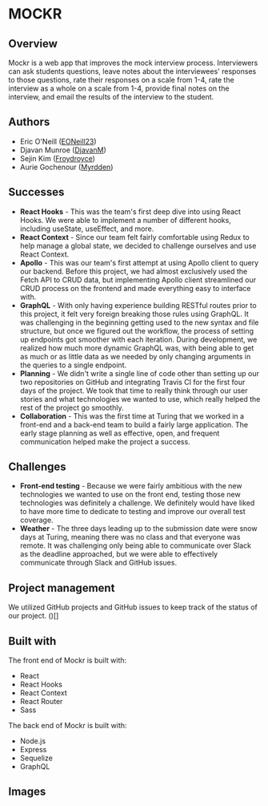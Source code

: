 # MOCKR

## Overview
Mockr is a web app that improves the mock interview process. Interviewers can ask students questions, leave notes about the interviewees' responses to those questions, rate their responses on a scale from 1-4, rate the interview as a whole on a scale from 1-4, provide final notes on the interview, and email the results of the interview to the student.

## Authors
* Eric O'Neill ([EONeill23](https://github.com/eoneill23))
* Djavan Munroe ([DjavanM](https://github.com/DjavanM))
* Sejin Kim ([Froydroyce](https://github.com/FroydRoyce))
* Aurie Gochenour ([Myrdden](https://github.com/Myrdden))

## Successes
* **React Hooks** - This was the team's first deep dive into using React Hooks. We were able to implement a number of different hooks, including useState, useEffect, and more.
* **React Context** - Since our team felt fairly comfortable using Redux to help manage a global state, we decided to challenge ourselves and use React Context.
* **Apollo** - This was our team's first attempt at using Apollo client to query our backend. Before this project, we had almost exclusively used the Fetch API to CRUD data, but implementing Apollo client streamlined our CRUD process on the frontend and made everything easy to interface with.
* **GraphQL** - With only having experience building RESTful routes prior to this project, it felt very foreign breaking those rules using GraphQL. It was challenging in the beginning getting used to the new syntax and file structure, but once we figured out the workflow, the process of setting up endpoints got smoother with each iteration. During development, we realized how much more dynamic GraphQL was, with being able to get as much or as little data as we needed by only changing arguments in the queries to a single endpoint. 
* **Planning** - We didn't write a single line of code other than setting up our two repositories on GitHub and integrating Travis CI for the first four days of the project. We took that time to really think through our user stories and what technologies we wanted to use, which really helped the rest of the project go smoothly.
* **Collaboration** - This was the first time at Turing that we worked in a front-end and a back-end team to build a fairly large application. The early stage planning as well as effective, open, and frequent communication helped make the project a success.

## Challenges
* **Front-end testing** - Because we were fairly ambitious with the new technologies we wanted to use on the front end, testing those new technologies was definitely a challenge. We definitely would have liked to have more time to dedicate to testing and improve our overall test coverage.
* **Weather** - The three days leading up to the submission date were snow days at Turing, meaning there was no class and that everyone was remote. It was challenging only being able to communicate over Slack as the deadline approached, but we were able to effectively communicate through Slack and GitHub issues.

## Project management
We utilized GitHub projects and GitHub issues to keep track of the status of our project.
()[]

## Built with
The front end of Mockr is built with:
* React
* React Hooks
* React Context
* React Router
* Sass

The back end of Mockr is built with:
* Node.js
* Express
* Sequelize
* GraphQL

## Images

